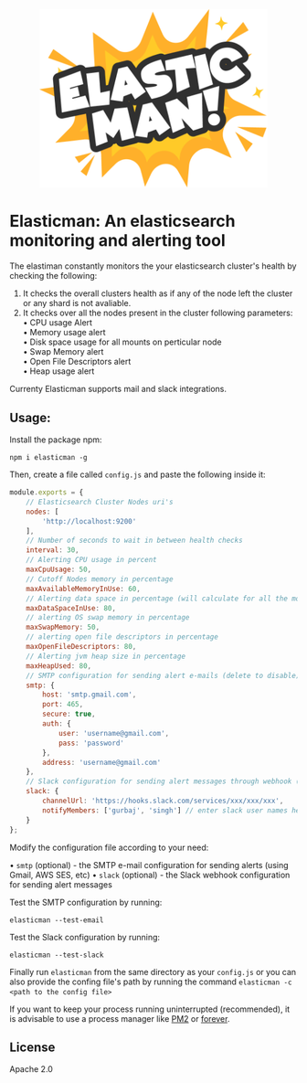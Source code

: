 <p align="center">
  <a href="https://github.com/gurbaj5124871/elasticman">
    <img
      alt="Elasticman"
      src="https://raw.githubusercontent.com/gurbaj5124871/elasticman/master/img/Asset%201%404x.png"
      width="400"
    />
  </a>
</p>
<p align="center">
  <h1>Elasticman: An elasticsearch monitoring and alerting tool</h1>
</p>

The elastiman constantly monitors the your elasticsearch cluster's health by checking the following:
1. It checks the overall clusters health as if any of the node left the cluster or any shard is not avaliable.
2. It checks over all the nodes present in the cluster following parameters:
   <br>• CPU usage Alert<br>
   • Memory usage alert<br>
   • Disk space usage for all mounts on perticular node<br>
   • Swap Memory alert<br>
   • Open File Descriptors alert<br>
   • Heap usage alert<br>
   
   
Currenty Elasticman supports mail and slack integrations.

## Usage:
Install the package npm:
```shell
npm i elasticman -g
```

Then, create a file called `config.js` and paste the following inside it:
```js
module.exports = {
    // Elasticsearch Cluster Nodes uri's
    nodes: [
        'http://localhost:9200'
    ],
    // Number of seconds to wait in between health checks
    interval: 30,
    // Alerting CPU usage in percent
    maxCpuUsage: 50,
    // Cutoff Nodes memory in percentage
    maxAvailableMemoryInUse: 60,
    // Alerting data space in percentage (will calculate for all the mount storages)
    maxDataSpaceInUse: 80,
    // alerting OS swap memory in percentage
    maxSwapMemory: 50,
    // alerting open file descriptors in percentage
    maxOpenFileDescriptors: 80,
    // Alerting jvm heap size in percentage
    maxHeapUsed: 80,
    // SMTP configuration for sending alert e-mails (delete to disable)
    smtp: {
        host: 'smtp.gmail.com',
        port: 465,
        secure: true,
        auth: {
            user: 'username@gmail.com',
            pass: 'password'
        },
        address: 'username@gmail.com'
    },
    // Slack configuration for sending alert messages through webhook (delete to disable)
    slack: {
        channelUrl: 'https://hooks.slack.com/services/xxx/xxx/xxx',
        notifyMembers: ['gurbaj', 'singh'] // enter slack user names here
    }
};
```

Modify the configuration file according to your need:

• `smtp` (optional) - the SMTP e-mail configuration for sending alerts (using Gmail, AWS SES, etc)
• `slack` (optional) - the Slack webhook configuration for sending alert messages

Test the SMTP configuration by running:

```shell
elasticman --test-email
```

Test the Slack configuration by running:
```shell
elasticman --test-slack
```

Finally run `elasticman` from the same directory as your `config.js` or you can also provide the confing file's path by running the command `elasticman -c <path to the config file>`

If you want to keep your process running uninterrupted (recommended), it is advisable to use a process manager like [PM2](http://pm2.keymetrics.io/) or [forever](https://www.npmjs.com/package/forever).

## License

Apache 2.0
